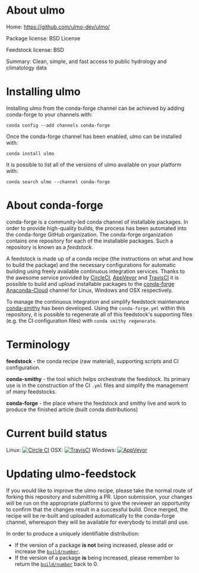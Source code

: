 About ulmo
==========

Home: https://github.com/ulmo-dev/ulmo/

Package license: BSD License

Feedstock license: BSD

Summary: Clean, simple, and fast access to public hydrology and climatology data



Installing ulmo
===============

Installing ulmo from the conda-forge channel can be achieved by adding conda-forge to your channels with:

```
conda config --add channels conda-forge
```

Once the conda-forge channel has been enabled, ulmo can be installed with:

```
conda install ulmo
```

It is possible to list all of the versions of ulmo available on your platform with:

```
conda search ulmo --channel conda-forge
```


About conda-forge
=================

conda-forge is a community-led conda channel of installable packages.
In order to provide high-quality builds, the process has been automated into the
conda-forge GitHub organization. The conda-forge organization contains one repository 
for each of the installable packages. Such a repository is known as a *feedstock*.

A feedstock is made up of a conda recipe (the instructions on what and how to build
the package) and the necessary configurations for automatic building using freely
available continuous integration services. Thanks to the awesome service provided by
[CircleCI](https://circleci.com/), [AppVeyor](http://www.appveyor.com/)
and [TravisCI](https://travis-ci.org/) it is possible to build and upload installable
packages to the [conda-forge](https://anaconda.org/conda-forge)
[Anaconda-Cloud](http://docs.anaconda.org/) channel for Linux, Windows and OSX respectively.

To manage the continuous integration and simplify feedstock maintenance
[conda-smithy](http://github.com/conda-forge/conda-smithy) has been developed.
Using the ``conda-forge.yml`` within this repository, it is possible to regenerate all of
this feedstock's supporting files (e.g. the CI configuration files) with ``conda smithy regenerate``.


Terminology
===========

**feedstock** - the conda recipe (raw material), supporting scripts and CI configuration.

**conda-smithy** - the tool which helps orchestrate the feedstock.
                   Its primary use is in the construction of the CI ``.yml`` files
                   and simplify the management of *many* feedstocks.

**conda-forge** - the place where the feedstock and smithy live and work to
                  produce the finished article (built conda distributions)

Current build status
====================
Linux: [![Circle CI](https://circleci.com/gh/conda-forge/ulmo-feedstock.svg?style=svg)](https://circleci.com/gh/conda-forge/ulmo-feedstock)
OSX: [![TravisCI](https://travis-ci.org/conda-forge/ulmo-feedstock.svg?branch=master)](https://travis-ci.org/conda-forge/ulmo-feedstock) 
Windows: [![AppVeyor](https://ci.appveyor.com/api/projects/status/github/conda-forge/ulmo-feedstock?svg=True)](https://ci.appveyor.com/project/conda-forge/ulmo-feedstock/branch/master)


Updating ulmo-feedstock
=======================

If you would like to improve the ulmo recipe, please take the normal
route of forking this repository and submitting a PR. Upon submission, your changes will
be run on the appropriate platforms to give the reviewer an opportunity to confirm that the
changes result in a successful build. Once merged, the recipe will be re-built and uploaded
automatically to the conda-forge channel, whereupon they will be available for everybody to
install and use.

In order to produce a uniquely identifiable distribution:
 * If the version of a package **is not** being increased, please add or increase
   the [``build/number``](http://conda.pydata.org/docs/building/meta-yaml.html#build-number-and-string). 
 * If the version of a package **is** being increased, please remember to return
   the [``build/number``](http://conda.pydata.org/docs/building/meta-yaml.html#build-number-and-string)
   back to 0.
